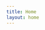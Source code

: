 ```yaml
---
title: Home
layout: home
---
```


<script src="https://gist.github.com/kimk-ki/017f9a8452368ab2576ee659e4a2cdcf.js"></script>

<script src="https://gist.github.com/kimk-ki/c70aca667ad69339c2c43820aafdcd47.js"></script>
